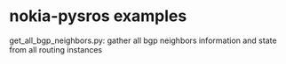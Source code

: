 # nokia-pysros examples
get_all_bgp_neighbors.py: gather all bgp neighbors information and state from all routing instances

